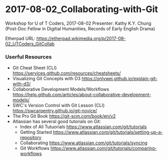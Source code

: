 # 2017-08-02_Collaborating-with-Git
Workshop for U of T Coders, 2017-08-02
Presenter: Kathy K.Y. Chung (Post-Doc Fellow in Digitial Humanities, Records of Early English Drama)

Etherpad URL: https://etherpad.wikimedia.org/p/2017-08-02_UTCoders_GitCollab


### Userful Resources 
* Git Cheat Sheet (CLI) https://services.github.com/resources/cheatsheets/
* Visualizing Git Concepts with D3 https://onlywei.github.io/explain-git-with-d3/
* Collaborative Development Models/Workflows https://help.github.com/articles/about-collaborative-development-models/
* SWC's Version Control with Git Lesson (CLI) https://swcarpentry.github.io/git-novice/
* The Pro Git Book https://git-scm.com/book/en/v2
* Atlassian has several good tutorials on Git:
  * Index of All Tutuorials https://www.atlassian.com/git/tutorials  
  * Getting Started https://www.atlassian.com/git/tutorials/setting-up-a-repository
  * Collaborating https://www.atlassian.com/git/tutorials/syncing
  * Git Workflows https://www.atlassian.com/git/tutorials/comparing-workflows
